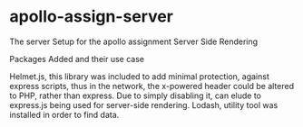 # apollo-assign-server
The server Setup for the apollo assignment
Server Side Rendering

Packages Added and their use case

Helmet.js, this library was included to add minimal protection, against express scripts, thus in the network, the x-powered header could be altered to PHP, rather than express. Due to simply disabling it, can elude to express.js being used for server-side rendering.
Lodash, utility tool was installed in order to find data.
